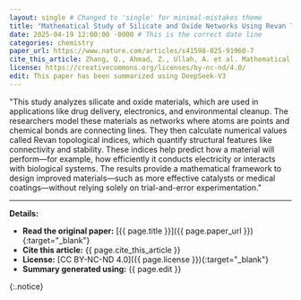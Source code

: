 ```yaml
---
layout: single # Changed to 'single' for minimal-mistakes theme
title: "Mathematical Study of Silicate and Oxide Networks Using Revan Topological Descriptors"
date: 2025-04-19 12:00:00 -0000 # This is the correct date line
categories: chemistry
paper_url: https://www.nature.com/articles/s41598-025-91960-7
cite_this_article: Zhang, Q., Ahmad, Z., Ullah, A. et al. Mathematical study of silicate and oxide networks through Revan topological descriptors for exploring molecular complexity and connectivity. Sci Rep 15, 8116 (2025). https://doi.org/10.1038/s41598-025-91960-7
license: https://creativecommons.org/licenses/by-nc-nd/4.0/
edit: This paper has been summarized using DeepSeek-V3
---
```


"This study analyzes silicate and oxide materials, which are used in applications like drug delivery, electronics, and environmental cleanup. The researchers model these materials as networks where atoms are points and chemical bonds are connecting lines. They then calculate numerical values called Revan topological indices, which quantify structural features like connectivity and stability. These indices help predict how a material will perform—for example, how efficiently it conducts electricity or interacts with biological systems. The results provide a mathematical framework to design improved materials—such as more effective catalysts or medical coatings—without relying solely on trial-and-error experimentation."

---

**Details:**

*   **Read the original paper:** [{{ page.title }}]({{ page.paper_url }}){:target="_blank"}
*   **Cite this article:** {{ page.cite_this_article }}
*   **License:** [CC BY-NC-ND 4.0]({{ page.license }}){:target="_blank"}
*   **Summary generated using:** {{ page.edit }}

{:.notice}
